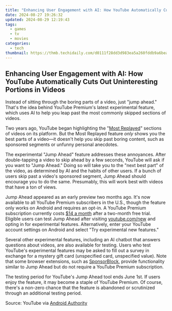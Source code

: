 ```yaml
---
title: "Enhancing User Engagement with AI: How YouTube Automatically Cuts Out Uninteresting Portions in Videos"
date: 2024-08-27 19:26:32
updated: 2024-08-29 12:19:43
tags:
  - games
  - tv
  - movies
categories:
  - tech
thumbnail: https://thmb.techidaily.com/d0111f28dd3d983ea5a260fddb9a6bea79bc1de4dd5cf7f39a57f89da5a5decf.jpg
---
```


## Enhancing User Engagement with AI: How YouTube Automatically Cuts Out Uninteresting Portions in Videos

Instead of sitting through the boring parts of a video, just "jump ahead." That's the idea behind YouTube Premium's latest experimental feature, which uses AI to help you leap past the most commonly skipped sections of videos.

 Two years ago, YouTube began highlighting the "[Most Replayed](https://support.google.com/youtube/thread/164099151/youtube-video-player-updates-most-replayed-video-chapters-single-loop-more?hl=en)" sections of videos on its platform. But the Most Replayed feature _only_ shows you the best parts of a video—it doesn't help you skip past boring content, such as sponsored segments or unfunny personal anecdotes.

 The experimental "Jump Ahead" feature addresses these annoyances. After double-tapping a video to skip ahead by a few seconds, YouTube will ask if you want to "Jump Ahead." Doing so will take you to the "next best part" of the video, as determined by AI and the habits of other users. If a bunch of users skip past a video's sponsored segment, Jump Ahead should encourage you to do the same. Presumably, this will work best with videos that have a ton of views.

 Jump Ahead appeared as an early preview two months ago. It's now available to all YouTube Premium subscribers in the U.S., though the feature only works on Android and requires an opt-in. A YouTube Premium subscription currently costs [$14 a month](https://www.youtube.com/premium) after a two-month free trial. Eligible users can test Jump Ahead after visiting [youtube.com/new](https://www.youtube.com/new) and opting in for experimental features. Alternatively, enter your YouTube account settings on Android and select "Try experimental new features."

 Several other experimental features, including an AI chatbot that answers questions about videos, are also available for testing. Users who test YouTube's experimental features may be asked to fill out a survey in exchange for a mystery gift card (unspecified card, unspecified value). Note that some browser extensions, such as [SponsorBlock](https://sponsor.ajay.app/), provide functionality similar to Jump Ahead but do not require a YouTube Premium subscription.

 The testing period for YouTube's Jump Ahead tool ends June 1st. If users enjoy the feature, it may become a staple of YouTube Premium. Of course, there's a non-zero chance that the feature is abandoned or scrutinized through an additional testing period.

 Source: YouTube via [Android Authority](https://www.androidauthority.com/youtube-premium-jump-ahead-3440015/)

<ins class="adsbygoogle"
     style="display:block"
     data-ad-format="autorelaxed"
     data-ad-client="ca-pub-7571918770474297"
     data-ad-slot="1223367746"></ins>



<ins class="adsbygoogle"
     style="display:block"
     data-ad-client="ca-pub-7571918770474297"
     data-ad-slot="8358498916"
     data-ad-format="auto"
     data-full-width-responsive="true"></ins>

